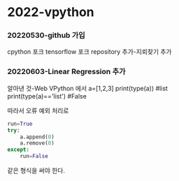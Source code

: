 # 2022-vpython

### 20220530-github 가입
cpython 포크
tensorflow 포크
repository 추가-지뢰찾기 추가

### 20220603-Linear Regression 추가
알아낸 것-Web VPython 에서 
a=[1,2,3]
print(type(a)) #list
print(type(a)=='list') #False

따라서 오류 예외 처리로
``` python
run=True
try:
    a.append(0)
    a.remove(0)
except:
    run=False
```    
같은 형식을 써야 한다.
